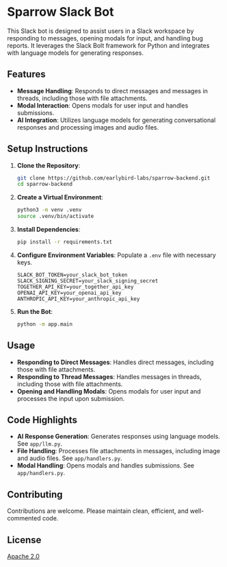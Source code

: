 # Sparrow Slack Bot

This Slack bot is designed to assist users in a Slack workspace by responding to messages, opening modals for input, and handling bug reports. It leverages the Slack Bolt framework for Python and integrates with language models for generating responses.

## Features

- **Message Handling**: Responds to direct messages and messages in threads, including those with file attachments.
- **Modal Interaction**: Opens modals for user input and handles submissions.
- **AI Integration**: Utilizes language models for generating conversational responses and processing images and audio files.

## Setup Instructions

1. **Clone the Repository**:
    ```bash
    git clone https://github.com/earlybird-labs/sparrow-backend.git
    cd sparrow-backend
    ```

2. **Create a Virtual Environment**:
    ```bash
    python3 -m venv .venv
    source .venv/bin/activate
    ```

3. **Install Dependencies**:
    ```bash
    pip install -r requirements.txt
    ```

4. **Configure Environment Variables**: Populate a `.env` file with necessary keys.
    ```plaintext
    SLACK_BOT_TOKEN=your_slack_bot_token
    SLACK_SIGNING_SECRET=your_slack_signing_secret
    TOGETHER_API_KEY=your_together_api_key
    OPENAI_API_KEY=your_openai_api_key
    ANTHROPIC_API_KEY=your_anthropic_api_key
    ```

5. **Run the Bot**:
    ```bash
    python -m app.main
    ```

## Usage

- **Responding to Direct Messages**: Handles direct messages, including those with file attachments.
- **Responding to Thread Messages**: Handles messages in threads, including those with file attachments.
- **Opening and Handling Modals**: Opens modals for user input and processes the input upon submission.

## Code Highlights

- **AI Response Generation**: Generates responses using language models. See `app/llm.py`.
- **File Handling**: Processes file attachments in messages, including image and audio files. See `app/handlers.py`.
- **Modal Handling**: Opens modals and handles submissions. See `app/handlers.py`.

## Contributing

Contributions are welcome. Please maintain clean, efficient, and well-commented code.

## License

[Apache 2.0](LICENSE)

